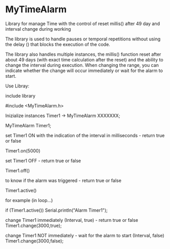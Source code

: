 # MyTimeAlarm
Library for manage Time with the control of reset millis() after 49 day and interval change during working


The library is used to handle pauses or temporal repetitions without using the delay () that blocks the execution of the code.

The library also handles multiple instances, the millis() function reset after about 49 days (with exact time calculation after the reset) and the ability to change the interval during execution.
When changing the range, you can indicate whether the change will occur immediately or wait for the alarm to start.


Use Libray:

include library

#include <MyTimeAlarm.h>


Inizialize instances Timer1 -> MyTimeAlarm XXXXXXX;

MyTimeAlarm Timer1;


set Timer1 ON with the indication of the interval in milliseconds - return true or false

Timer1.on(5000) 


set Timer1 OFF - return true or false

Timer1.off()


to know if the alarm was triggered - return true or false

Timer1.active()


for example (in loop...)

if (Timer1.active()) Serial.println("Alarm Timer1");


change Timer1 immediately (Interval, true) - return true or false
Timer1.change(3000,true);


change Timer1 NOT immediately  - wait for the alarm to start (Interval, false)
Timer1.change(3000,false);
